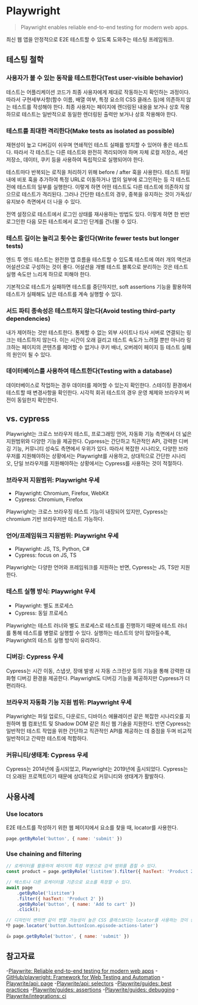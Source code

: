 # Playwright

> Playwright enables reliable end-to-end testing for modern web apps.

최신 웹 앱을 안정적으로 E2E 테스트할 수 있도록 도와주는 테스팅 프레임워크.

## 테스팅 철학

### 사용자가 볼 수 있는 동작을 테스트한다(Test user-visible behavior)

테스트는 어플리케이션 코드가 최종 사용자에게 제대로 작동하는지 확인하는 과정이다. 따라서 구현세부사항(함수 이름, 배열 여부, 특정 요소의 CSS 클래스 등)에 의존하지 않는 테스트를 작성해야 한다. 최종 사용자는 페이지에 렌더링된 내용을 보거나 상호 작용하므로 테스트는 일반적으로 동일한 렌더링된 출력만 보거나 상호 작용해야 한다.

### 테스트를 최대한 격리한다(Make tests as isolated as possible)

재현성이 높고 디버깅이 쉬우며 연쇄적인 테스트 실패를 방지할 수 있어야 좋은 테스트다. 따라서 각 테스트는 다른 테스트와 완전히 격리되어야 하며 자체 로컬 저장소, 세션 저장소, 데이터, 쿠키 등을 사용하여 독립적으로 실행되어야 한다.

테스트마다 반복되는 로직을 처리하기 위해 before / after 훅을 사용한다. 테스트 파일 내에 비포 훅을 추가하여 특정 URL로 이동하거나 앱의 일부에 로그인하는 등 각 테스트 전에 테스트의 일부를 실행한다. 이렇게 하면 어떤 테스트도 다른 테스트에 의존하지 않으므로 테스트가 격리된다. 그러나 간단한 테스트의 경우, 중복을 유지하는 것이 가독성/유지보수 측면에서 더 나을 수 있다.

전역 설정으로 테스트에서 로그인 상태를 재사용하는 방법도 있다. 이렇게 하면 한 번만 로그인한 다음 모든 테스트에서 로그인 단계를 건너뛸 수 있다.

### 테스트 길이는 늘리고 횟수는 줄인다(Write fewer tests but longer tests)

엔드 투 엔드 테스트는 완전한 앱 흐름을 테스트할 수 있도록 테스트에 여러 개의 액션과 어설션으로 구성하는 것이 좋다. 어설션을 개별 테스트 블록으로 분리하는 것은 테스트 실행 속도만 느리게 하므로 피해야 한다.

기본적으로 테스트가 실패하면 테스트를 중단하지만, soft assertions 기능을 활용하여 테스트가 실패해도 남은 테스트를 계속 실행할 수 있다.

### 서드 파티 종속성은 테스트하지 않는다(Avoid testing third-party dependencies)

내가 제어하는 것만 테스트한다. 통제할 수 없는 외부 사이트나 타사 서버로 연결되는 링크는 테스트하지 않는다. 이는 시간이 오래 걸리고 테스트 속도가 느려질 뿐만 아니라 링크하는 페이지의 콘텐츠를 제어할 수 없거나 쿠키 배너, 오버레이 페이지 등 테스트 실패의 원인이 될 수 있다.

### 데이터베이스를 사용하여 테스트한다(Testing with a database)

데이터베이스로 작업하는 경우 데이터를 제어할 수 있는지 확인한다. 스테이징 환경에서 테스트할 때 변경사항을 확인한다. 시각적 회귀 테스트의 경우 운영 체제와 브라우저 버전이 동일한지 확인한다.

## vs. cypress

Playwright는 크로스 브라우저 테스트, 프로그래밍 언어, 자동화 기능 측면에서 더 넓은 지원범위와 다양한 기능을 제공한다. Cypress는 간단하고 직관적인 API, 강력한 디버깅 기능, 커뮤니티 성숙도 측면에서 우위가 있다. 따라서 복잡한 시나리오, 다양한 브라우저를 지원해야하는 상황에서는 Playwright를 사용하고, 상대적으로 간단한 시나리오, 단일 브라우저를 지원해야하는 상황에서는 Cypress를 사용하는 것이 적절하다.

### 브라우저 지원범위: Playwright 우세

- Playwright: Chromium, Firefox, WebKit
- Cypress: Chromium, Firefox

Playwright는 크로스 브라우징 테스트 기능이 내장되어 있지만, Cypress는 chromium 기반 브라우저만 테스트 가능하다.

### 언어/프레임워크 지원범위: Playwright 우세

- Playwright: JS, TS, Python, C#
- Cypress: focus on JS, TS

Playwright는 다양한 언어와 프레임워크를 지원하는 반면, Cypress는 JS, TS만 지원한다.

### 테스트 실행 방식: Playwright 우세

- Playwright: 별도 프로세스
- Cypress: 동일 프로세스

Playwright는 테스트 러너와 별도 프로세스로 테스트를 진행하기 때문에 테스트 러너를 통해 테스트를 병렬로 실행할 수 있다. 실행하는 테스트의 양이 많아질수록, Playwright의 테스트 실행 방식이 유리하다.

### 디버깅: Cypress 우세

Cypress는 시간 이동, 스냅샷, 장애 발생 시 자동 스크린샷 등의 기능을 통해 강력한 대화형 디버깅 환경을 제공한다. Playwright도 디버깅 기능을 제공하지만 Cypress가 더 편리하다.

### 브라우저 자동화 기능 지원 범위: Playwright 우세

Playwright는 파일 업로드, 다운로드, 디바이스 에뮬레이션 같은 복잡한 시나리오를 지원하며 웹 컴포넌트 및 Shadow DOM 같은 최신 웹 기술을 지원한다. 반면 Cypress는 일반적인 테스트 작업을 위한 간단하고 직관적인 API를 제공하는 데 중점을 두며 비교적 일반적이고 간략한 테스트에 적합하다.

### 커뮤니티/생태계: Cypress 우세

Cypress는 2014년에 출시되었고, Playwright는 2019년에 출시되었다. Cypress는 더 오래된 프로젝트이기 때문에 상대적으로 커뮤니티와 생태계가 활발하다.

## 사용사례

### Use locators

E2E 테스트를 작성하기 위한 웹 페이지에서 요소를 찾을 때, locator를 사용한다.

```js
page.getByRole('button', { name: 'submit' })
```

### Use chaining and filtering

```js
// 로케이터를 활용하여 페이지의 특정 부분으로 검색 범위를 좁힐 수 있다.
const product = page.getByRole('listitem').filter({ hasText: 'Product 2' });
```

```js
// 텍스트나 다른 로케이터를 기준으로 요소를 특정할 수 있다.
await page
    .getByRole('listitem')
    .filter({ hasText: 'Product 2' })
    .getByRole('button', { name: 'Add to cart' })
    .click();
```

```js
// 디자인이 변하면 같이 변할 가능성이 높은 CSS 클래스보다는 locator를 사용하는 것이 좋다.
👎 page.locator('button.buttonIcon.episode-actions-later')

👍 page.getByRole('button', { name: 'submit' })
```

## 참고자료

-[Playwrite: Reliable end-to-end testing for modern web apps](https://playwright.dev/)
-[GitHub/playwright: Framework for Web Testing and Automation](https://github.com/microsoft/playwright)
-[Playwrite/api: page](https://playwright.dev/docs/api/class-page)
-[Playwrite/api: selectors](https://playwright.dev/docs/api/class-selectors)
-[Playwrite/guides: best practices](https://playwright.dev/docs/best-practices)
-[Playwrite/guides: assertions](https://playwright.dev/docs/test-assertions)
-[Playwrite/guides: debugging](https://playwright.dev/docs/debug)
-[Playwrite/integrations: ci](https://playwright.dev/docs/ci)
